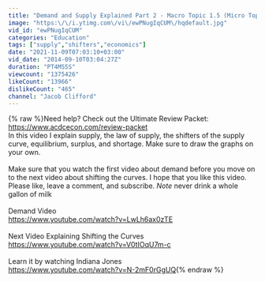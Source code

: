 ```yaml
---
title: "Demand and Supply Explained Part 2 - Macro Topic 1.5 (Micro Topic 2.2)"
image: "https:\/\/i.ytimg.com\/vi\/ewPNugIqCUM\/hqdefault.jpg"
vid_id: "ewPNugIqCUM"
categories: "Education"
tags: ["supply","shifters","economics"]
date: "2021-11-09T07:03:10+03:00"
vid_date: "2014-09-10T03:04:27Z"
duration: "PT4M55S"
viewcount: "1375426"
likeCount: "13966"
dislikeCount: "465"
channel: "Jacob Clifford"
---
```

{% raw %}Need help? Check out the Ultimate Review Packet: <a rel="nofollow" target="blank" href="https://www.acdcecon.com/review-packet">https://www.acdcecon.com/review-packet</a><br />In this video I explain supply, the law of supply, the shifters of the supply curve, equilibrium, surplus, and shortage. Make sure to draw the graphs on your own. <br /><br />Make sure that you watch the first video about demand before you move on to the next video about shifting the curves. I hope that you like this video. Please like, leave a comment, and subscribe. *Note* never drink a whole gallon of milk<br /><br />Demand Video<br /><a rel="nofollow" target="blank" href="https://www.youtube.com/watch?v=LwLh6ax0zTE">https://www.youtube.com/watch?v=LwLh6ax0zTE</a><br /><br />Next Video Explaining Shifting the Curves<br /><a rel="nofollow" target="blank" href="https://www.youtube.com/watch?v=V0tIOqU7m-c">https://www.youtube.com/watch?v=V0tIOqU7m-c</a><br /><br />Learn it by watching Indiana Jones<br /><a rel="nofollow" target="blank" href="https://www.youtube.com/watch?v=N-2mF0rGgUQ">https://www.youtube.com/watch?v=N-2mF0rGgUQ</a>{% endraw %}
